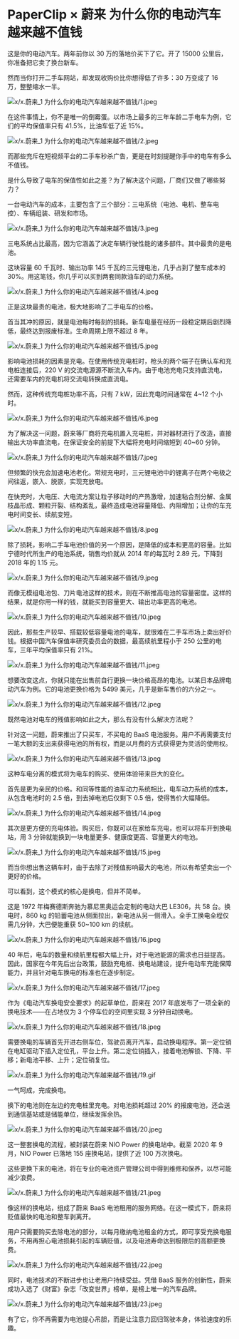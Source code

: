 # PaperClip × 蔚来 为什么你的电动汽车越来越不值钱

这是你的电动汽车。两年前你以 30 万的落地价买下了它。开了 15000 公里后，你准备把它卖了换台新车。

然而当你打开二手车网站，却发现收购价比你想得低了许多：30 万变成了 16 万，整整缩水一半。

![x/x.蔚来_1 为什么你的电动汽车越来越不值钱/1.jpeg](https://cdn.jsdelivr.net/gh/ipaperclip-icu/static/image/文字稿/x/x.蔚来_1%20为什么你的电动汽车越来越不值钱/1.jpeg)

在这件事情上，你不是唯一的倒霉蛋。以市场上最多的三年车龄二手电车为例，它们的平均保值率只有 41.5%，比油车低了近 15%。

![x/x.蔚来_1 为什么你的电动汽车越来越不值钱/2.jpeg](https://cdn.jsdelivr.net/gh/ipaperclip-icu/static/image/文字稿/x/x.蔚来_1%20为什么你的电动汽车越来越不值钱/2.jpeg)

而那些充斥在短视频平台的二手车秒杀广告，更是在时刻提醒你手中的电车有多么不值钱。

是什么导致了电车的保值性如此之差？为了解决这个问题，厂商们又做了哪些努力？

一台电动汽车的成本，主要包含了三个部分：三电系统（电池、电机、整车电控）、车辆组装、研发和市场。

![x/x.蔚来_1 为什么你的电动汽车越来越不值钱/3.jpeg](https://cdn.jsdelivr.net/gh/ipaperclip-icu/static/image/文字稿/x/x.蔚来_1%20为什么你的电动汽车越来越不值钱/3.jpeg)

三电系统占比最高，因为它涵盖了决定车辆行驶性能的诸多部件。其中最贵的是电池。

这块容量 60 千瓦时、输出功率 145 千瓦的三元锂电池，几乎占到了整车成本的 30%。用这笔钱，你几乎可以买到两套同款油车的动力系统。

![x/x.蔚来_1 为什么你的电动汽车越来越不值钱/4.jpeg](https://cdn.jsdelivr.net/gh/ipaperclip-icu/static/image/文字稿/x/x.蔚来_1%20为什么你的电动汽车越来越不值钱/4.jpeg)

正是这块最贵的电池，极大地影响了二手电车的价格。

首当其冲的原因，就是电池每时每刻的损耗。新车电量在经历一段稳定期后剧烈降低，最终达到报废标准。生命周期上限不超过 8 年。

![x/x.蔚来_1 为什么你的电动汽车越来越不值钱/5.jpeg](https://cdn.jsdelivr.net/gh/ipaperclip-icu/static/image/文字稿/x/x.蔚来_1%20为什么你的电动汽车越来越不值钱/5.jpeg)

影响电池损耗的因素是充电。在使用传统充电桩时，枪头的两个端子在确认车和充电桩连接后，220 V 的交流电源源不断流入车内。由于电池充电只支持直流电，还需要车内的充电机将交流电转换成直流电。

然而，这种传统充电桩功率不高，只有 7 kW，因此充电时间通常在 4\~12 个小时。

![x/x.蔚来_1 为什么你的电动汽车越来越不值钱/6.jpeg](https://cdn.jsdelivr.net/gh/ipaperclip-icu/static/image/文字稿/x/x.蔚来_1%20为什么你的电动汽车越来越不值钱/6.jpeg)

为了解决这一问题，蔚来等厂商将充电机置入充电桩，并对器材进行了改造，直接输出大功率直流电，在保证安全的前提下大幅将充电时间缩短到 40\~60 分钟。

![x/x.蔚来_1 为什么你的电动汽车越来越不值钱/7.jpeg](https://cdn.jsdelivr.net/gh/ipaperclip-icu/static/image/文字稿/x/x.蔚来_1%20为什么你的电动汽车越来越不值钱/7.jpeg)

但频繁的快充会加速电池老化。常规充电时，三元锂电池中的锂离子在两个电极之间往返，嵌入、脱嵌，实现充放电。

在快充时，大电压、大电流方案让粒子移动时的产热激增，加速粘合剂分解、金属枝晶形成、颗粒开裂、结构紊乱，最终造成电池容量降低、内阻增加；让你的车充电时间变长、续航变短。

![x/x.蔚来_1 为什么你的电动汽车越来越不值钱/8.jpeg](https://cdn.jsdelivr.net/gh/ipaperclip-icu/static/image/文字稿/x/x.蔚来_1%20为什么你的电动汽车越来越不值钱/8.jpeg)

除了损耗，影响二手车电池价值的另一个原因，是降低的成本和更高的容量。比如宁德时代所生产的电池系统，销售均价就从 2014 年的每瓦时 2.89 元，下降到 2018 年的 1.15 元。

![x/x.蔚来_1 为什么你的电动汽车越来越不值钱/9.jpeg](https://cdn.jsdelivr.net/gh/ipaperclip-icu/static/image/文字稿/x/x.蔚来_1%20为什么你的电动汽车越来越不值钱/9.jpeg)

而像无模组电池包、刀片电池这样的技术，则在不断推高电池的容量密度。这样的结果，就是你用一样的钱，就能买到容量更大、输出功率更高的电池。

![x/x.蔚来_1 为什么你的电动汽车越来越不值钱/10.jpeg](https://cdn.jsdelivr.net/gh/ipaperclip-icu/static/image/文字稿/x/x.蔚来_1%20为什么你的电动汽车越来越不值钱/10.jpeg)

因此，那些生产较早、搭载较低容量电池的电车，就很难在二手车市场上卖出好价钱。根据中国汽车保值率研究委员会的数据，最高续航里程小于 250 公里的电车，三年平均保值率只有 21%。

![x/x.蔚来_1 为什么你的电动汽车越来越不值钱/11.jpeg](https://cdn.jsdelivr.net/gh/ipaperclip-icu/static/image/文字稿/x/x.蔚来_1%20为什么你的电动汽车越来越不值钱/11.jpeg)

想要改变这点，你就只能在出售前自行更换一块价格高昂的电池。以某日本品牌电动汽车为例。它的电池更换价格为 5499 美元，几乎是新车售价的六分之一。

![x/x.蔚来_1 为什么你的电动汽车越来越不值钱/12.jpeg](https://cdn.jsdelivr.net/gh/ipaperclip-icu/static/image/文字稿/x/x.蔚来_1%20为什么你的电动汽车越来越不值钱/12.jpeg)

既然电池对电车的残值影响如此之大，那么有没有什么解决方法呢？

针对这一问题，蔚来推出了只买车，不买电的 BaaS 电池服务。用户不再需要支付一笔大额的支出来获得电池的所有权，而是以月费的方式获得更为灵活的使用权。

![x/x.蔚来_1 为什么你的电动汽车越来越不值钱/13.jpeg](https://cdn.jsdelivr.net/gh/ipaperclip-icu/static/image/文字稿/x/x.蔚来_1%20为什么你的电动汽车越来越不值钱/13.jpeg)

这种车电分离的模式将为电车的购买、使用体验带来巨大的变化。

首先是更为亲民的价格。和同等性能的油车动力系统相比，电车动力系统的成本，从包含电池时的 2.5 倍，到去掉电池后仅剩下 0.5 倍，使得售价大幅降低。

![x/x.蔚来_1 为什么你的电动汽车越来越不值钱/14.jpeg](https://cdn.jsdelivr.net/gh/ipaperclip-icu/static/image/文字稿/x/x.蔚来_1%20为什么你的电动汽车越来越不值钱/14.jpeg)

其次是更方便的充电体验。购买后，你既可以在家给车充电，也可以将车开到换电站，用 3 分钟就能换到一块电量更多、健康度更高、容量更大的电池。

![x/x.蔚来_1 为什么你的电动汽车越来越不值钱/15.jpeg](https://cdn.jsdelivr.net/gh/ipaperclip-icu/static/image/文字稿/x/x.蔚来_1%20为什么你的电动汽车越来越不值钱/15.jpeg)

而当你想出售这辆车时，由于去除了对残值影响最大的电池，所以有希望卖出一个更好的价格。

可以看到，这个模式的核心是换电，但并不简单。

这是 1972 年梅赛德斯奔驰为慕尼黑奥运会定制的电动大巴 LE306，共 58 台。换电时，860 kg 的铅蓄电池从侧面拉出，新电池从另一侧滑入。全手工换电全程仅需几分钟，大巴便能重获 50\~100 km 的续航。

![x/x.蔚来_1 为什么你的电动汽车越来越不值钱/16.jpeg](https://cdn.jsdelivr.net/gh/ipaperclip-icu/static/image/文字稿/x/x.蔚来_1%20为什么你的电动汽车越来越不值钱/16.jpeg)

40 年后，电车的数量和续航里程都大幅上升，对于电池能源的需求也日益提高。因此，国家在今年先后出台政策，鼓励充电桩、换电站建设，提升电动车充能保障能力，并且针对电车换电的标准也在逐步制定。

![x/x.蔚来_1 为什么你的电动汽车越来越不值钱/17.jpeg](https://cdn.jsdelivr.net/gh/ipaperclip-icu/static/image/文字稿/x/x.蔚来_1%20为什么你的电动汽车越来越不值钱/17.jpeg)

作为《电动汽车换电安全要求》的起草单位，蔚来在 2017 年底发布了一项全新的换电技术——在占地仅为 3 个停车位的空间里实现 3 分钟自动换电。

![x/x.蔚来_1 为什么你的电动汽车越来越不值钱/18.jpeg](https://cdn.jsdelivr.net/gh/ipaperclip-icu/static/image/文字稿/x/x.蔚来_1%20为什么你的电动汽车越来越不值钱/18.jpeg)

需要换电的车辆首先开进右侧车位，驾驶员离开汽车，启动换电程序。第一定位销在电缸驱动下插入定位孔，平台上升。第二定位销插入，接着电池解锁、下降、平移；新电池平移、上升；定位销复位。

![x/x.蔚来_1 为什么你的电动汽车越来越不值钱/19.gif](https://cdn.jsdelivr.net/gh/ipaperclip-icu/static/image/文字稿/x/x.蔚来_1%20为什么你的电动汽车越来越不值钱/19.gif)

一气呵成，完成换电。

换下的电池则在左边的充电桩里充电。对电池损耗超过 20% 的报废电池，还会送到通信基站或是储能单位，继续发挥余热。

![x/x.蔚来_1 为什么你的电动汽车越来越不值钱/20.jpeg](https://cdn.jsdelivr.net/gh/ipaperclip-icu/static/image/文字稿/x/x.蔚来_1%20为什么你的电动汽车越来越不值钱/20.jpeg)

这一整套换电的流程，被封装在蔚来 NIO Power 的换电站中。截至 2020 年 9 月，NIO Power 已落地 155 座换电站，提供了近 100 万次换电。

这些更换下来的电池，将在专业的电池资产管理公司中得到维修和保养，以尽可能减少浪费。

![x/x.蔚来_1 为什么你的电动汽车越来越不值钱/21.jpeg](https://cdn.jsdelivr.net/gh/ipaperclip-icu/static/image/文字稿/x/x.蔚来_1%20为什么你的电动汽车越来越不值钱/21.jpeg)

像这样的换电站，组成了蔚来 BaaS 电池租用的服务网络。在这一模式下，蔚来将贬值最快的电池和整车剥离开。

用户只需要购买去除电池的部分，以每月缴纳电池租金的方式，即可享受充换电服务，不用再担心电池损耗引起的车辆贬值，以及电池寿命达到极限后的高额更换费。

![x/x.蔚来_1 为什么你的电动汽车越来越不值钱/22.jpeg](https://cdn.jsdelivr.net/gh/ipaperclip-icu/static/image/文字稿/x/x.蔚来_1%20为什么你的电动汽车越来越不值钱/22.jpeg)

同时，电池技术的不断进步也让老用户持续受益。凭借 BaaS 服务的创新性，蔚来成功入选了《财富》杂志「改变世界」榜单，是榜上唯一的汽车品牌。

![x/x.蔚来_1 为什么你的电动汽车越来越不值钱/23.jpeg](https://cdn.jsdelivr.net/gh/ipaperclip-icu/static/image/文字稿/x/x.蔚来_1%20为什么你的电动汽车越来越不值钱/23.jpeg)

有了它，你不再需要为电池提心吊胆，而是让注意力回归驾驶本身，体验速度的乐趣。
